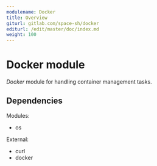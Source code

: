 ```yaml
---
modulename: Docker
title: Overview
giturl: gitlab.com/space-sh/docker
editurl: /edit/master/doc/index.md
weight: 100
---
```

# Docker module

_Docker_ module for handling container management tasks.


## Dependencies

Modules:  
+ os  

External:  
+ curl  
+ docker  
